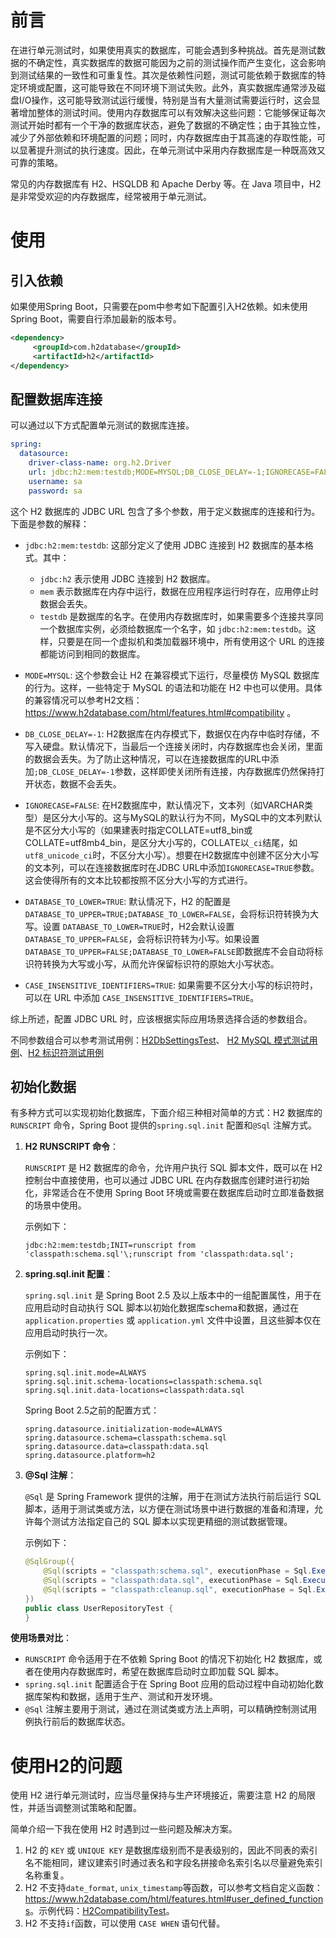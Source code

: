 # 前言

在进行单元测试时，如果使用真实的数据库，可能会遇到多种挑战。首先是测试数据的不确定性，真实数据库的数据可能因为之前的测试操作而产生变化，这会影响到测试结果的一致性和可重复性。其次是依赖性问题，测试可能依赖于数据库的特定环境或配置，这可能导致在不同环境下测试失败。此外，真实数据库通常涉及磁盘I/O操作，这可能导致测试运行缓慢，特别是当有大量测试需要运行时，这会显著增加整体的测试时间。使用内存数据库可以有效解决这些问题：它能够保证每次测试开始时都有一个干净的数据库状态，避免了数据的不确定性；由于其独立性，减少了外部依赖和环境配置的问题；同时，内存数据库由于其高速的存取性能，可以显著提升测试的执行速度。因此，在单元测试中采用内存数据库是一种既高效又可靠的策略。

常见的内存数据库有 H2、HSQLDB 和 Apache Derby 等。在 Java 项目中，H2 是非常受欢迎的内存数据库，经常被用于单元测试。

# 使用

## 引入依赖

如果使用Spring Boot，只需要在pom中参考如下配置引入H2依赖。如未使用Spring Boot，需要自行添加最新的版本号。

```xml
<dependency>
     <groupId>com.h2database</groupId>
     <artifactId>h2</artifactId>
</dependency>
```

## 配置数据库连接

可以通过以下方式配置单元测试的数据库连接。

```yaml
spring:
  datasource:
    driver-class-name: org.h2.Driver
    url: jdbc:h2:mem:testdb;MODE=MYSQL;DB_CLOSE_DELAY=-1;IGNORECASE=FALSE;DATABASE_TO_LOWER=TRUE;CASE_INSENSITIVE_IDENTIFIERS=TRUE;
    username: sa
    password: sa
```

这个 H2 数据库的 JDBC URL 包含了多个参数，用于定义数据库的连接和行为。下面是参数的解释：

- `jdbc:h2:mem:testdb`: 这部分定义了使用 JDBC 连接到 H2 数据库的基本格式。其中：
    - `jdbc:h2` 表示使用 JDBC 连接到 H2 数据库。
    - `mem` 表示数据库在内存中运行，数据在应用程序运行时存在，应用停止时数据会丢失。
    - `testdb` 是数据库的名字。在使用内存数据库时，如果需要多个连接共享同一个数据库实例，必须给数据库一个名字，如 `jdbc:h2:mem:testdb`。这样，只要是在同一个虚拟机和类加载器环境中，所有使用这个 URL 的连接都能访问到相同的数据库。

- `MODE=MYSQL`: 这个参数会让 H2 在兼容模式下运行，尽量模仿 MySQL 数据库的行为。这样，一些特定于 MySQL 的语法和功能在 H2 中也可以使用。具体的兼容情况可以参考H2文档： <https://www.h2database.com/html/features.html#compatibility> 。

- `DB_CLOSE_DELAY=-1`: H2数据库在内存模式下，数据仅在内存中临时存储，不写入硬盘。默认情况下，当最后一个连接关闭时，内存数据库也会关闭，里面的数据会丢失。为了防止这种情况，可以在连接数据库的URL中添加`;DB_CLOSE_DELAY=-1`参数，这样即使关闭所有连接，内存数据库仍然保持打开状态，数据不会丢失。

- `IGNORECASE=FALSE`: 在H2数据库中，默认情况下，文本列（如VARCHAR类型）是区分大小写的。这与MySQL的默认行为不同，MySQL中的文本列默认是不区分大小写的（如果建表时指定COLLATE=utf8_bin或COLLATE=utf8mb4_bin，是区分大小写的，COLLATE以`_ci`结尾，如`utf8_unicode_ci`时，不区分大小写）。想要在H2数据库中创建不区分大小写的文本列，可以在连接数据库时在JDBC URL中添加`IGNORECASE=TRUE`参数。这会使得所有的文本比较都按照不区分大小写的方式进行。

- `DATABASE_TO_LOWER=TRUE`: 默认情况下，H2 的配置是`DATABASE_TO_UPPER=TRUE;DATABASE_TO_LOWER=FALSE`，会将标识符转换为大写。设置 `DATABASE_TO_LOWER=TRUE`时，H2会默认设置`DATABASE_TO_UPPER=FALSE`，会将标识符转为小写。如果设置`DATABASE_TO_UPPER=FALSE;DATABASE_TO_LOWER=FALSE`即数据库不会自动将标识符转换为大写或小写，从而允许保留标识符的原始大小写状态。
 
- `CASE_INSENSITIVE_IDENTIFIERS=TRUE`: 如果需要不区分大小写的标识符时，可以在 URL 中添加 `CASE_INSENSITIVE_IDENTIFIERS=TRUE`。

综上所述，配置 JDBC URL 时，应该根据实际应用场景选择合适的参数组合。

不同参数组合可以参考测试用例：[H2DbSettingsTest](https://github.com/howiefh/spock-example/blob/master/src/test/groovy/io/github/howiefh/spock/example/H2DbSettingsTest.groovy)、 [H2 MySQL 模式测试用例](https://github.com/h2database/h2database/blob/806cdc5203c1483f8a8744f73a51e6699467d175/h2/src/test/org/h2/test/db/TestCompatibility.java#L310)、[H2 标识符测试用例](https://github.com/h2database/h2database/blob/806cdc5203c1483f8a8744f73a51e6699467d175/h2/src/test/org/h2/test/db/TestCompatibility.java#L724)

## 初始化数据

有多种方式可以实现初始化数据库，下面介绍三种相对简单的方式：H2 数据库的 `RUNSCRIPT` 命令，Spring Boot 提供的`spring.sql.init` 配置和`@Sql` 注解方式。

1. **H2 RUNSCRIPT 命令**：
 
    `RUNSCRIPT` 是 H2 数据库的命令，允许用户执行 SQL 脚本文件，既可以在 H2 控制台中直接使用，也可以通过 JDBC URL 在内存数据库创建时进行初始化，非常适合在不使用 Spring Boot 环境或需要在数据库启动时立即准备数据的场景中使用。
 
    示例如下：
    ```
    jdbc:h2:mem:testdb;INIT=runscript from 'classpath:schema.sql'\;runscript from 'classpath:data.sql';
    ```

2. **spring.sql.init 配置**：

    `spring.sql.init` 是 Spring Boot 2.5 及以上版本中的一组配置属性，用于在应用启动时自动执行 SQL 脚本以初始化数据库schema和数据，通过在 `application.properties` 或 `application.yml` 文件中设置，且这些脚本仅在应用启动时执行一次。

    示例如下：
    ```properties
    spring.sql.init.mode=ALWAYS
    spring.sql.init.schema-locations=classpath:schema.sql
    spring.sql.init.data-locations=classpath:data.sql
    ```
    Spring Boot 2.5之前的配置方式：
    ```properties
    spring.datasource.initialization-mode=ALWAYS
    spring.datasource.schema=classpath:schema.sql
    spring.datasource.data=classpath:data.sql
    spring.datasource.platform=h2
    ```

3. **@Sql 注解**：

    `@Sql` 是 Spring Framework 提供的注解，用于在测试方法执行前后运行 SQL 脚本，适用于测试类或方法，以方便在测试场景中进行数据的准备和清理，允许每个测试方法指定自己的 SQL 脚本以实现更精细的测试数据管理。

    示例如下：
    ```java
    @SqlGroup({
        @Sql(scripts = "classpath:schema.sql", executionPhase = Sql.ExecutionPhase.BEFORE_TEST_METHOD),
        @Sql(scripts = "classpath:data.sql", executionPhase = Sql.ExecutionPhase.BEFORE_TEST_METHOD),
        @Sql(scripts = "classpath:cleanup.sql", executionPhase = Sql.ExecutionPhase.AFTER_TEST_METHOD)
    })
    public class UserRepositoryTest {
    }
    ```

**使用场景对比**：

- `RUNSCRIPT` 命令适用于在不依赖 Spring Boot 的情况下初始化 H2 数据库，或者在使用内存数据库时，希望在数据库启动时立即加载 SQL 脚本。
- `spring.sql.init` 配置适合于在 Spring Boot 应用的启动过程中自动初始化数据库架构和数据，适用于生产、测试和开发环境。
- `@Sql` 注解主要用于测试，通过在测试类或方法上声明，可以精确控制测试用例执行前后的数据库状态。

# 使用H2的问题

使用 H2 进行单元测试时，应当尽量保持与生产环境接近，需要注意 H2 的局限性，并适当调整测试策略和配置。

简单介绍一下我在使用 H2 时遇到过一些问题及解决方案。

1. H2 的 `KEY` 或 `UNIQUE KEY` 是数据库级别而不是表级别的，因此不同表的索引名不能相同，建议建索引时通过表名和字段名拼接命名索引名以尽量避免索引名称重复。
2. H2 不支持`date_format`, `unix_timestamp`等函数，可以参考文档自定义函数：<https://www.h2database.com/html/features.html#user_defined_functions>。示例代码：[H2CompatibilityTest](https://github.com/howiefh/spock-example/blob/master/src/test/groovy/io/github/howiefh/spock/example/H2CompatibilityTest.groovy)。
3. H2 不支持`if`函数，可以使用 `CASE WHEN` 语句代替。
